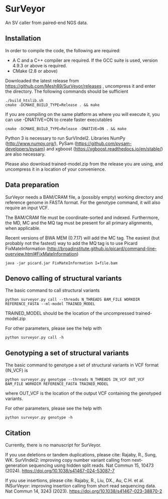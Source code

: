 # SurVeyor
An SV caller from paired-end NGS data.

## Installation

In order to compile the code, the following are required:
- A C and a C++ compiler are required. If the GCC suite is used, version 4.9.3 or above is required.
- CMake (2.8 or above)

Downloaded the latest release from https://github.com/Mesh89/SurVeyor/releases , uncompress it and enter the directory.
The following commands should be sufficient

```
./build_htslib.sh
cmake -DCMAKE_BUILD_TYPE=Release . && make
```

If you are compiling on the same platform as where you will execute it, you can use -DNATIVE=ON to create faster executables
```
cmake -DCMAKE_BUILD_TYPE=Release -DNATIVE=ON . && make
```

Python 3 is necessary to run SurVIndel2. Libraries NumPy (http://www.numpy.org/), PySam (https://github.com/pysam-developers/pysam) and xgboost (https://xgboost.readthedocs.io/en/stable/) are also necessary.

Please also download trained-model.zip from the release you are using, and uncompress it in a location of your convenience.

## Data preparation

SurVeyor needs a BAM/CRAM file, a (possibly empty) working directory and reference genome in FASTA format. For the genotype command, it will also require an input VCF.

The BAM/CRAM file must be coordinate-sorted and indexed. Furthermore, the MD, MC and the MQ tag must be present for all primary alignments, when applicable.

Recent versions of BWA MEM (0.7.17) will add the MC tag. The easiest (but probably not the fastest) way to add the MQ tag is to use Picard FixMateInformation 
(http://broadinstitute.github.io/picard/command-line-overview.html#FixMateInformation) 
```
java -jar picard.jar FixMateInformation I=file.bam
```

## Denovo calling of structural variants

The basic command to call structural variants 
```
python surveyor.py call --threads N_THREADS BAM_FILE WORKDIR REFERENCE_FASTA --ml-model TRAINED_MODEL
```
TRAINED_MODEL should be the location of the uncompressed trained-model.zip

For other parameters, please see the help with
```
python surveyor.py call -h
```

## Genotyping a set of structural variants

The basic command to genotype a set of structural variants in VCF format (IN_VCF) is
```
python surveyor.py genotype --threads N_THREADS IN_VCF OUT_VCF BAM_FILE WORKDIR REFERENCE_FASTA TRAINED_MODEL
```
where OUT_VCF is the location of the output VCF containing the genotyped variants.

For other parameters, please see the help with
```
python surveyor.py genotype -h
```

## Citation

Currently, there is no manuscript for SurVeyor.

If you use deletions or tandem duplications, please cite: 
Rajaby, R., Sung, WK. SurVIndel2: improving copy number variant calling from next-generation sequencing using hidden split reads. Nat Commun 15, 10473 (2024). https://doi.org/10.1038/s41467-024-53087-7

If you use insertions, please cite: Rajaby, R., Liu, DX., Au, C.H. et al. 
INSurVeyor: improving insertion calling from short read sequencing data. Nat Commun 14, 3243 (2023). https://doi.org/10.1038/s41467-023-38870-2

